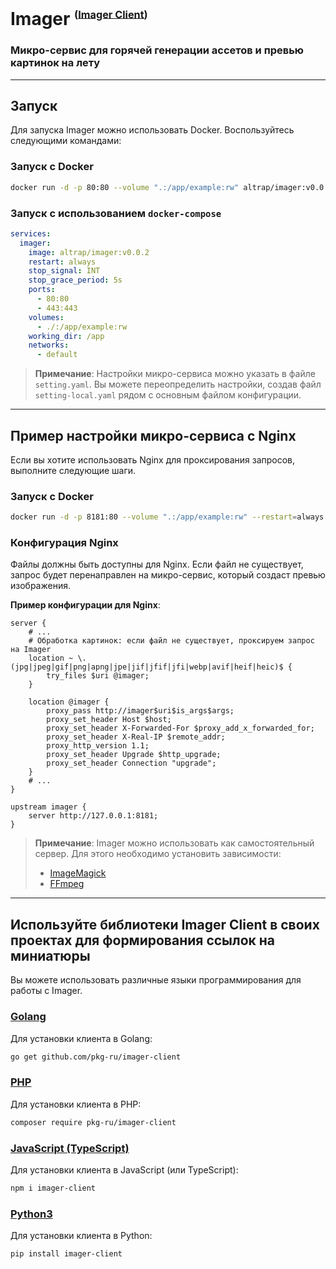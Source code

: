 # Imager <sup><sub><sup>([Imager Client](https://github.com/pkg-ru/imager-client))</sub></sup></sub>
### Микро-сервис для горячей генерации ассетов и превью картинок на лету

---

## Запуск

Для запуска Imager можно использовать Docker. Воспользуйтесь следующими командами:

### Запуск с Docker

```bash
docker run -d -p 80:80 --volume ".:/app/example:rw" altrap/imager:v0.0.2
```

### Запуск с использованием `docker-compose`

```yaml
services:
  imager:
    image: altrap/imager:v0.0.2
    restart: always
    stop_signal: INT
    stop_grace_period: 5s
    ports:
      - 80:80
      - 443:443
    volumes:
      - ./:/app/example:rw
    working_dir: /app
    networks:
      - default
```

> **Примечание**: Настройки микро-сервиса можно указать в файле `setting.yaml`. Вы можете переопределить настройки, создав файл `setting-local.yaml` рядом с основным файлом конфигурации.

---

## Пример настройки микро-сервиса с Nginx

Если вы хотите использовать Nginx для проксирования запросов, выполните следующие шаги.

### Запуск с Docker

```bash
docker run -d -p 8181:80 --volume ".:/app/example:rw" --restart=always altrap/imager:v0.0.2
```

### Конфигурация Nginx

Файлы должны быть доступны для Nginx. Если файл не существует, запрос будет перенаправлен на микро-сервис, который создаст превью изображения.

**Пример конфигурации для Nginx**:

```nginx
server {
    # ...
    # Обработка картинок: если файл не существует, проксируем запрос на Imager
    location ~ \.(jpg|jpeg|gif|png|apng|jpe|jif|jfif|jfi|webp|avif|heif|heic)$ {
        try_files $uri @imager;
    }

    location @imager {
        proxy_pass http://imager$uri$is_args$args;
        proxy_set_header Host $host;
        proxy_set_header X-Forwarded-For $proxy_add_x_forwarded_for;
        proxy_set_header X-Real-IP $remote_addr;
        proxy_http_version 1.1;
        proxy_set_header Upgrade $http_upgrade;
        proxy_set_header Connection "upgrade";
    }
    # ...
}

upstream imager {
    server http://127.0.0.1:8181;
}
```

> **Примечание**: Imager можно использовать как самостоятельный сервер. Для этого необходимо установить зависимости: 
> - [ImageMagick](https://imagemagick.org/script/download.php)
> - [FFmpeg](https://ffmpeg.org/download.html)

---

## Используйте библиотеки **Imager Client** в своих проектах для формирования ссылок на миниатюры

Вы можете использовать различные языки программирования для работы с Imager.

### [Golang](https://github.com/pkg-ru/imager-client/blob/master/doc/GO-RU.md)

Для установки клиента в Golang:

```bash
go get github.com/pkg-ru/imager-client
```

### [PHP](https://github.com/pkg-ru/imager-client/blob/master/doc/PHP-RU.md)

Для установки клиента в PHP:

```bash
composer require pkg-ru/imager-client
```

### [JavaScript (TypeScript)](https://github.com/pkg-ru/imager-client/blob/master/doc/TS-RU.md)

Для установки клиента в JavaScript (или TypeScript):

```bash
npm i imager-client
```

### [Python3](https://github.com/pkg-ru/imager-client/blob/master/doc/PY-RU.md)

Для установки клиента в Python:

```bash
pip install imager-client
```
